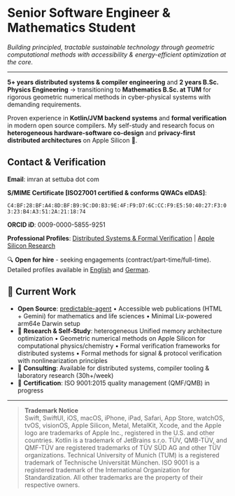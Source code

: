 # Senior Software Engineer & Mathematics Student

*Building principled, tractable sustainable technology through geometric computational methods with accessibility & energy-efficient optimization at the core.*

---

**5+ years distributed systems & compiler engineering** and **2 years B.Sc. Physics Engineering** → transitioning to **Mathematics B.Sc. at TUM** for rigorous geometric numerical methods in cyber-physical systems with demanding requirements.

Proven experience in **Kotlin/JVM backend systems** and **formal verification** in modern open source compilers. My self-study and research focus on **heterogeneous hardware-software co-design** and **privacy-first distributed architectures** on Apple Silicon 🍏.

## Contact & Verification

**Email**: imran at settuba dot com

**S/MIME Certificate [ISO27001 certified & conforms QWACs eIDAS]**:

`C4:BF:28:BF:A4:8D:BF:B9:9C:D0:B3:9E:4F:F9:D7:6C:CC:F9:E5:50:40:27:F3:03:23:B4:A3:51:2A:21:18:74`

**ORCID iD**: 0009-0000-5855-9251

**Professional Profiles**: [Distributed Systems & Formal Verification](https://github.com/i-walker) | [Apple Silicon Research](https://github.com/settubaDev)

🔍 **Open for hire** - seeking engagements (contract/part-time/full-time). Detailed profiles available in [English](Profile-en.md) and [German](Profile-de.md).

## 🔨 Current Work

- **Open Source**: [predictable-agent](https://github.com/predictable-machines/predictable-agents) • Accessible web publications (HTML + Gemini) for mathematics and life sciences • Minimal Lix-powered arm64e Darwin setup
- 🔬 **Research & Self-Study**: heterogeneous Unified memory architecture optimization • Geometric numerical methods on Apple Silicon for computational physics/chemistry • Formal verification frameworks for distributed systems • Formal methods for signal & protocol verification with nonlinearization principles
- 📝 **Consulting**: Available for distributed systems, compiler tooling & laboratory research (30h+/week)
- 🔄 **Certification**: ISO 9001:2015 quality management (QMF/QMB) in progress

---

> **Trademark Notice**  
> Swift, SwiftUI, iOS, macOS, iPhone, iPad, Safari, App Store, watchOS, tvOS, visionOS,
> Apple Silicon, Metal, MetalKit, Xcode, and the Apple logo are trademarks of Apple Inc.,
> registered in the U.S. and other countries. Kotlin is a trademark of JetBrains s.r.o.
> TÜV, QMB-TÜV, and QMF-TÜV are registered trademarks of TÜV SÜD AG and other TÜV organizations. 
> Technical University of Munich (TUM) is a registered
> trademark of Technische Universität München. ISO 9001 is a registered trademark of the
> International Organization for Standardization. All other trademarks are the property of
> their respective owners.
